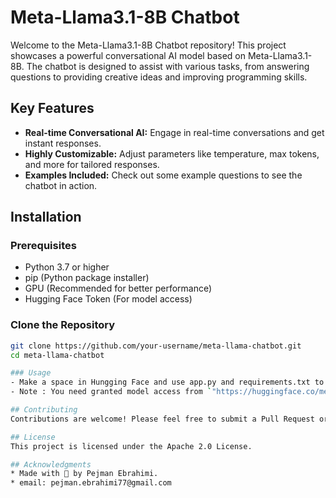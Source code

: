 # Meta-Llama3.1-8B Chatbot

Welcome to the Meta-Llama3.1-8B Chatbot repository! This project showcases a powerful conversational AI model based on Meta-Llama3.1-8B. The chatbot is designed to assist with various tasks, from answering questions to providing creative ideas and improving programming skills.

## Key Features

- **Real-time Conversational AI:** Engage in real-time conversations and get instant responses.
- **Highly Customizable:** Adjust parameters like temperature, max tokens, and more for tailored responses.
- **Examples Included:** Check out some example questions to see the chatbot in action.

## Installation

### Prerequisites

- Python 3.7 or higher
- pip (Python package installer)
- GPU (Recommended for better performance)
- Hugging Face Token (For model access)

### Clone the Repository

```bash
git clone https://github.com/your-username/meta-llama-chatbot.git
cd meta-llama-chatbot

### Usage
- Make a space in Hungging Face and use app.py and requirements.txt to run model.
- Note : You need granted model access from `"https://huggingface.co/meta-llama/Meta-Llama-3.1-8B-Instruct"` 

## Contributing
Contributions are welcome! Please feel free to submit a Pull Request or open an Issue to discuss improvements or feature requests.

## License
This project is licensed under the Apache 2.0 License. 

## Acknowledgments
* Made with 💖 by Pejman Ebrahimi.
* email: pejman.ebrahimi77@gmail.com